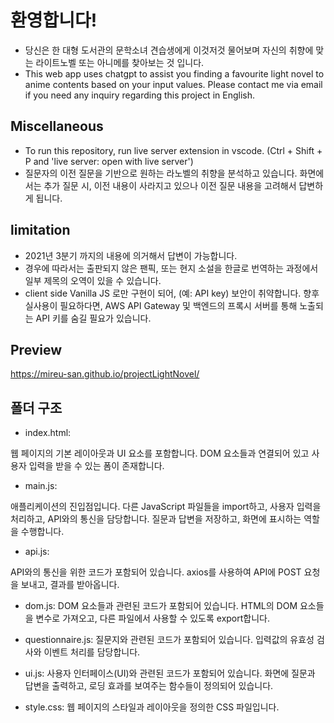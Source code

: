# 환영합니다!
- 당신은 한 대형 도서관의 문학소녀 견습생에게 이것저것 물어보며 자신의 취향에 맞는 라이트노벨 또는 아니메를 찾아보는 것 입니다.
- This web app uses chatgpt to assist you finding a favourite light novel to anime contents based on your input values. Please contact me via email if you need any inquiry regarding this project in English.
## Miscellaneous
- To run this repository, run live server extension in vscode.
(Ctrl + Shift + P and 'live server: open with live server')
- 질문자의 이전 질문을 기반으로 원하는 라노벨의 취향을 분석하고 있습니다. 화면에서는 추가 질문 시, 이전 내용이 사라지고 있으나 이전 질문 내용을 고려해서 답변하게 됩니다.
## limitation
- 2021년 3분기 까지의 내용에 의거해서 답변이 가능합니다.
- 경우에 따라서는 출판되지 않은 팬픽, 또는 현지 소설을 한글로 번역하는 과정에서 일부 제목의 오역이 있을 수 있습니다.
- client side Vanilla JS 로만 구현이 되어, (예: API key) 보안이 취약합니다. 향후 실사용이 필요하다면, AWS API Gateway 및 백엔드의 프록시 서버를 통해 노출되는 API 키를 숨길 필요가 있습니다.

## Preview
https://mireu-san.github.io/projectLightNovel/

## 폴더 구조
- index.html:

웹 페이지의 기본 레이아웃과 UI 요소를 포함합니다.
DOM 요소들과 연결되어 있고 사용자 입력을 받을 수 있는 폼이 존재합니다.

- main.js:

애플리케이션의 진입점입니다.
다른 JavaScript 파일들을 import하고, 사용자 입력을 처리하고, API와의 통신을 담당합니다.
질문과 답변을 저장하고, 화면에 표시하는 역할을 수행합니다.

- api.js:

API와의 통신을 위한 코드가 포함되어 있습니다.
axios를 사용하여 API에 POST 요청을 보내고, 결과를 받아옵니다.

- dom.js:
DOM 요소들과 관련된 코드가 포함되어 있습니다.
HTML의 DOM 요소들을 변수로 가져오고, 다른 파일에서 사용할 수 있도록 export합니다.

- questionnaire.js:
질문지와 관련된 코드가 포함되어 있습니다.
입력값의 유효성 검사와 이벤트 처리를 담당합니다.

- ui.js:
사용자 인터페이스(UI)와 관련된 코드가 포함되어 있습니다.
화면에 질문과 답변을 출력하고, 로딩 효과를 보여주는 함수들이 정의되어 있습니다.

- style.css:
웹 페이지의 스타일과 레이아웃을 정의한 CSS 파일입니다.